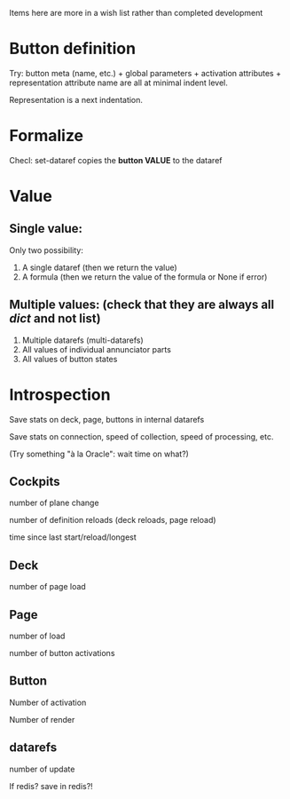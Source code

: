 Items here are more in a wish list rather than completed development

# Button definition

Try: button meta (name, etc.) + global parameters + activation attributes + representation attribute name are all at minimal indent level.

Representation is a next indentation.

# Formalize

Checl: set-dataref copies the **button VALUE** to the dataref

# Value

## Single value:

Only two possibility:

1. A single dataref (then we return the value)
2. A formula (then we return the value of the formula or None if error)

## Multiple values: (check that they are always all *dict* and not list)

1. Multiple datarefs (multi-datarefs)
2. All values of individual annunciator parts
3. All values of button states

# Introspection

Save stats on deck, page, buttons in internal datarefs

Save stats on connection, speed of collection, speed of processing, etc.

(Try something "à la Oracle": wait time on what?)

## Cockpits

number of plane change

number of definition reloads (deck reloads, page reload)

time since last start/reload/longest

## Deck

number of page load

## Page

number of load

number of button activations

## Button

Number of activation

Number of render

## datarefs

number of update

If redis? save in redis?!
